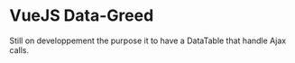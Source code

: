 # VueJS Data-Greed

Still on developpement the purpose it to have a DataTable that handle Ajax calls.